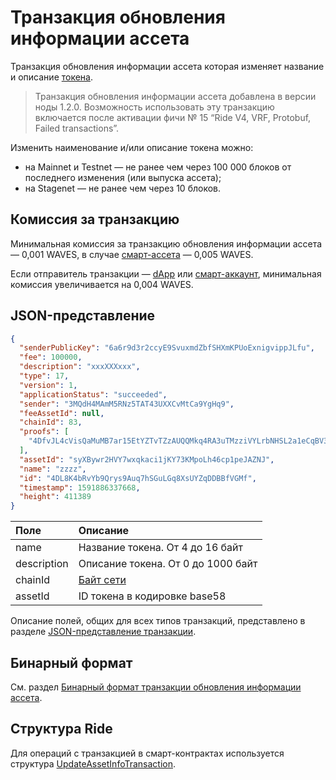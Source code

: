 # Транзакция обновления информации ассета

Транзакция обновления информации ассета которая изменяет название и описание [токена](/ru/blockchain/token/).

> Транзакция обновления информации ассета добавлена в версии ноды 1.2.0. Возможность использовать эту транзакцию включается после активации фичи №&nbsp;15 “Ride V4, VRF, Protobuf, Failed transactions”.

Изменить наименование и/или описание токена можно:
* на Mainnet и Testnet — не ранее чем через 100 000 блоков от последнего изменения (или выпуска ассета);
* на Stagenet — не ранее чем через 10 блоков.

## Комиссия за транзакцию

Минимальная комиссия за транзакцию обновления информации ассета — 0,001 WAVES, в случае [смарт-ассета](/ru/blockchain/token/smart-asset) — 0,005 WAVES.

Если отправитель транзакции —  [dApp](/ru/blockchain/account/dapp) или [смарт-аккаунт](/ru/blockchain/account/smart-account), минимальная комиссия увеличивается на 0,004 WAVES.

## JSON-представление

```json
{
  "senderPublicKey": "6a6r9d3r2ccyE9SvuxmdZbfSHXmKPUoExnigvippJLfu",
  "fee": 100000,
  "description": "xxxXXXxxx",
  "type": 17,
  "version": 1,
  "applicationStatus": "succeeded",
  "sender": "3MQdH4MAmM5RNz5TAT43UXXCvMtCa9YgHq9",
  "feeAssetId": null,
  "chainId": 83,
  "proofs": [
    "4DfvJL4cVisQaMuMB7ar15EtYZTvTZzAUQQMkq4RA3uTMzziVYLrbNHSL2a1eCqBV3YQb7dddXdjywETXHuu65ij"
  ],
  "assetId": "syXBywr2HVY7wxqkaci1jKY73KMpoLh46cp1peJAZNJ",
  "name": "zzzz",
  "id": "4DL8K4bRvYb9Qrys9Auq7hSGuLGq8XsUYZqDDBBfVGMf",
  "timestamp": 1591886337668,
  "height": 411389
}
```

| Поле | Описание |
| :--- | :--- |
| name | Название токена. От 4 до 16 байт |
| description | Описание токена. От 0 до 1000 байт |
| chainId | [Байт сети](/ru/blockchain/) |
| assetId | ID токена в кодировке base58 |

Описание полей, общих для всех типов транзакций, представлено в разделе [JSON-представление транзакции](/ru/blockchain/transaction/#json-представление-транзакции).

## Бинарный формат

См. раздел [Бинарный формат транзакции обновления информации ассета](/ru/blockchain/binary-format/transaction-binary-format/update-asset-info-transaction-binary-format).

## Структура Ride

Для операций с транзакцией в смарт-контрактах используется структура [UpdateAssetInfoTransaction](/ru/ride/structures/transaction-structures/update-asset-info-transaction).
